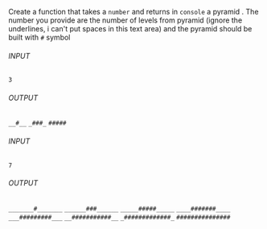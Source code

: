 Create a function that takes a `number` and returns in `console` a pyramid . The number you provide are the number of levels from pyramid (ignore the underlines, i can't put spaces in this text area) and the pyramid should be built with `#` symbol

###### INPUT

`3`

###### OUTPUT

`__#__`
`_###_`
`#####`

###### INPUT

`7`

###### OUTPUT

`_______#_______`
`______###______`
`_____#####_____`
`____#######____`
`___#########___`
`__###########__`
`_#############_`
`###############`
